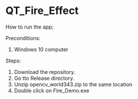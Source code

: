 # QT_Fire_Effect

How to run the app;

Preconditions:
1. Windows 10 computer 

Steps:
1.  Download the repository.
2.  Go tto Release directory.
3.  Unzip opencv_world343.zip to the same location
4.  Double click on Fire_Demo.exe
